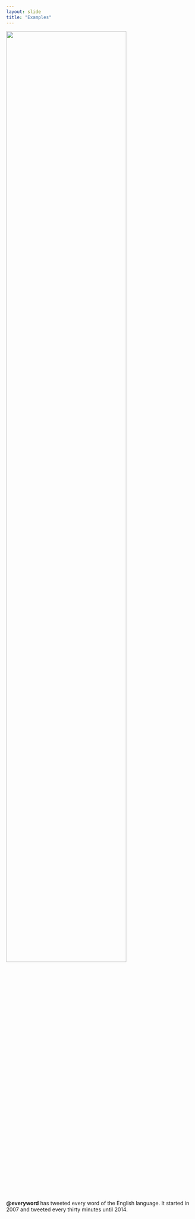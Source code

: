 ```yaml
---
layout: slide
title: "Examples"
---
```


<img src="{{ site.baseurl }}/assets/img/example1.png" width="80%" height="80%">

**@everyword** has tweeted every word of the English language. It started in 2007 and tweeted every thirty minutes until 2014.
